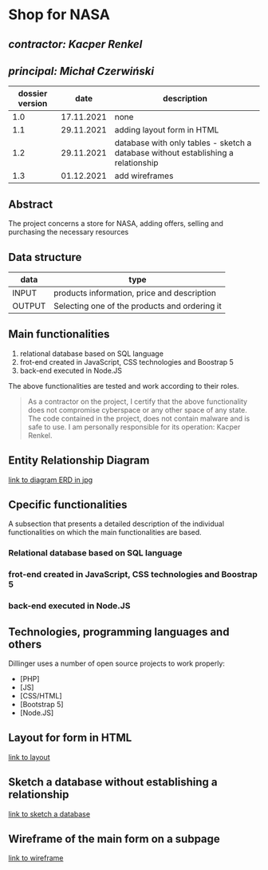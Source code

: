 # Shop for NASA

## _contractor: Kacper Renkel_
## _principal: Michał Czerwiński_


| dossier version | date | description |
| ------ | ------ | ------ |
| 1.0 | 17.11.2021 | none |
| 1.1 | 29.11.2021 | adding layout form in HTML |
| 1.2 | 29.11.2021 | database with only tables - sketch a database without establishing a relationship |
| 1.3 | 01.12.2021 | add wireframes |


## Abstract 
The project concerns a store for NASA, adding offers, selling and purchasing the necessary resources

## Data structure

| data | type |
| ------ | ------ |
| INPUT | products information, price and description |
| OUTPUT | Selecting one of the products and ordering it |

## Main functionalities

1. relational database based on SQL language
1. frot-end created in JavaScript, CSS technologies and Boostrap 5
1. back-end executed in Node.JS

The above functionalities are tested and work according to their roles.

> As a contractor on the project, I certify that the above functionality 
> does not compromise cyberspace or any other space of any state. 
> The code contained in the project, does not contain malware and is safe to use. 
> I am personally responsible for its operation: Kacper Renkel.

## Entity Relationship Diagram

[link to diagram ERD in jpg][erd]

## Cpecific functionalities

A subsection that presents a detailed description of the individual functionalities on which the main functionalities are based.

### Relational database based on SQL language

### frot-end created in JavaScript, CSS technologies and Boostrap 5

### back-end executed in Node.JS

## Technologies, programming languages and others

Dillinger uses a number of open source projects to work properly:

- [PHP]
- [JS]
- [CSS/HTML]
- [Bootstrap 5]
- [Node.JS]

 [erd]: <https://github.com/Michal3456/example_project/blob/main/sprites/Untitled%20Diagram.jpg>

## Layout for form in HTML

[link to layout][form]

## Sketch a database without establishing a relationship

[link to sketch a database][db]

## Wireframe of the main form on a subpage

[link to wireframe][wireframe]

 [form]: <https://github.com/Michal3456/4cti/blob/main/16/sprites/Temp.PNG>
 
 [db]: <https://github.com/Michal3456/4cti/blob/main/16/sprites/Diag.png>
 
 [wireframe]: <https://github.com/Michal3456/4cti/blob/main/16/sprites/wireframe_.png>
